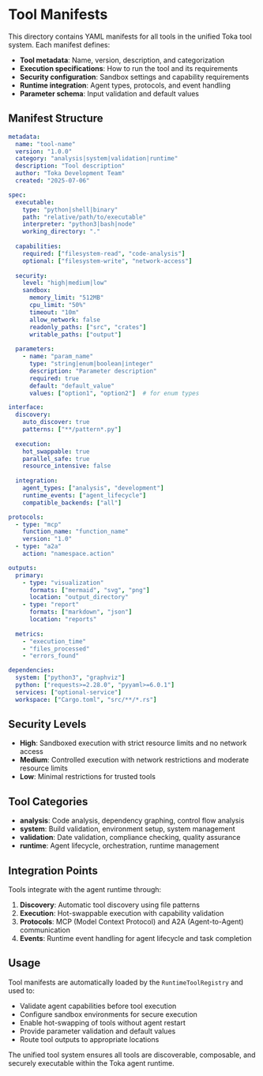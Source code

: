 # Tool Manifests

This directory contains YAML manifests for all tools in the unified Toka tool system. Each manifest defines:

- **Tool metadata**: Name, version, description, and categorization
- **Execution specifications**: How to run the tool and its requirements
- **Security configuration**: Sandbox settings and capability requirements
- **Runtime integration**: Agent types, protocols, and event handling
- **Parameter schema**: Input validation and default values

## Manifest Structure

```yaml
metadata:
  name: "tool-name"
  version: "1.0.0"
  category: "analysis|system|validation|runtime"
  description: "Tool description"
  author: "Toka Development Team"
  created: "2025-07-06"

spec:
  executable:
    type: "python|shell|binary"
    path: "relative/path/to/executable"
    interpreter: "python3|bash|node"
    working_directory: "."
  
  capabilities:
    required: ["filesystem-read", "code-analysis"]
    optional: ["filesystem-write", "network-access"]
  
  security:
    level: "high|medium|low"
    sandbox:
      memory_limit: "512MB"
      cpu_limit: "50%"
      timeout: "10m"
      allow_network: false
      readonly_paths: ["src", "crates"]
      writable_paths: ["output"]
  
  parameters:
    - name: "param_name"
      type: "string|enum|boolean|integer"
      description: "Parameter description"
      required: true
      default: "default_value"
      values: ["option1", "option2"]  # for enum types

interface:
  discovery:
    auto_discover: true
    patterns: ["**/pattern*.py"]
  
  execution:
    hot_swappable: true
    parallel_safe: true
    resource_intensive: false
  
  integration:
    agent_types: ["analysis", "development"]
    runtime_events: ["agent_lifecycle"]
    compatible_backends: ["all"]

protocols:
  - type: "mcp"
    function_name: "function_name"
    version: "1.0"
  - type: "a2a"
    action: "namespace.action"

outputs:
  primary:
    - type: "visualization"
      formats: ["mermaid", "svg", "png"]
      location: "output_directory"
    - type: "report"
      formats: ["markdown", "json"]
      location: "reports"
  
  metrics:
    - "execution_time"
    - "files_processed"
    - "errors_found"

dependencies:
  system: ["python3", "graphviz"]
  python: ["requests>=2.28.0", "pyyaml>=6.0.1"]
  services: ["optional-service"]
  workspace: ["Cargo.toml", "src/**/*.rs"]
```

## Security Levels

- **High**: Sandboxed execution with strict resource limits and no network access
- **Medium**: Controlled execution with network restrictions and moderate resource limits
- **Low**: Minimal restrictions for trusted tools

## Tool Categories

- **analysis**: Code analysis, dependency graphing, control flow analysis
- **system**: Build validation, environment setup, system management
- **validation**: Date validation, compliance checking, quality assurance
- **runtime**: Agent lifecycle, orchestration, runtime management

## Integration Points

Tools integrate with the agent runtime through:

1. **Discovery**: Automatic tool discovery using file patterns
2. **Execution**: Hot-swappable execution with capability validation
3. **Protocols**: MCP (Model Context Protocol) and A2A (Agent-to-Agent) communication
4. **Events**: Runtime event handling for agent lifecycle and task completion

## Usage

Tool manifests are automatically loaded by the `RuntimeToolRegistry` and used to:

- Validate agent capabilities before tool execution
- Configure sandbox environments for secure execution
- Enable hot-swapping of tools without agent restart
- Provide parameter validation and default values
- Route tool outputs to appropriate locations

The unified tool system ensures all tools are discoverable, composable, and securely executable within the Toka agent runtime. 